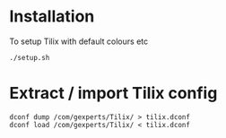 # Installation
To setup Tilix with default colours etc

```
./setup.sh
```

# Extract / import Tilix config

```
dconf dump /com/gexperts/Tilix/ > tilix.dconf
dconf load /com/gexperts/Tilix/ < tilix.dconf
```
